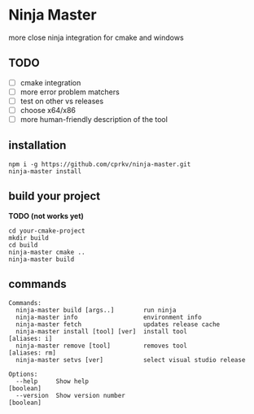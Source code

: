 Ninja Master
============

more close ninja integration for cmake and windows 

## TODO
- [ ] cmake integration
- [ ] more error problem matchers
- [ ] test on other vs releases
- [ ] choose x64/x86
- [ ] more human-friendly description of the tool

## installation

```
npm i -g https://github.com/cprkv/ninja-master.git
ninja-master install
```

## build your project

**TODO (not works yet)**
```
cd your-cmake-project
mkdir build
cd build
ninja-master cmake ..
ninja-master build
```

## commands

```
Commands:
  ninja-master build [args..]        run ninja
  ninja-master info                  environment info
  ninja-master fetch                 updates release cache
  ninja-master install [tool] [ver]  install tool                     [aliases: i]
  ninja-master remove [tool]         removes tool                    [aliases: rm]
  ninja-master setvs [ver]           select visual studio release

Options:
  --help     Show help                                                   [boolean]
  --version  Show version number                                         [boolean]
```
